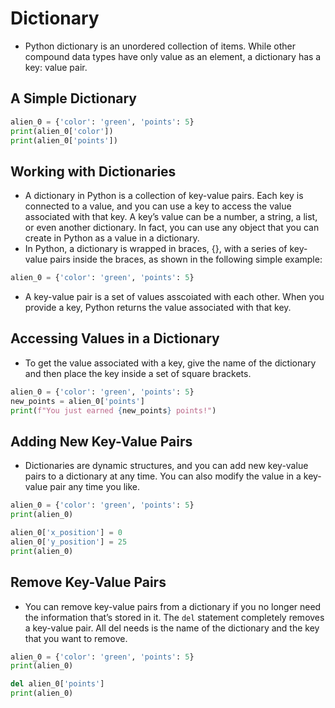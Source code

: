 # Dictionary

- Python dictionary is an unordered collection of items. While other compound data types have only value as an element, a dictionary has a key: value pair.

## A Simple Dictionary

```python
alien_0 = {'color': 'green', 'points': 5}
print(alien_0['color'])
print(alien_0['points'])
```

## Working with Dictionaries

- A dictionary in Python is a collection of key-value pairs. Each key is connected to a value, and you can use a key to access the value associated with that key. A key’s value can be a number, a string, a list, or even another dictionary. In fact, you can use any object that you can create in Python as a value in a dictionary.
- In Python, a dictionary is wrapped in braces, {}, with a series of key-value pairs inside the braces, as shown in the following simple example:

```python
alien_0 = {'color': 'green', 'points': 5}
```

- A key-value pair is a set of values asscoiated with each other. When you provide a key, Python returns the value associated with that key.

## Accessing Values in a Dictionary

- To get the value associated with a key, give the name of the dictionary and then place the key inside a set of square brackets.

```python
alien_0 = {'color': 'green', 'points': 5}
new_points = alien_0['points']
print(f"You just earned {new_points} points!")
```

## Adding New Key-Value Pairs

- Dictionaries are dynamic structures, and you can add new key-value pairs to a dictionary at any time. You can also modify the value in a key-value pair any time you like.

```python
alien_0 = {'color': 'green', 'points': 5}
print(alien_0)

alien_0['x_position'] = 0
alien_0['y_position'] = 25
print(alien_0)
```

## Remove Key-Value Pairs

- You can remove key-value pairs from a dictionary if you no longer need the information that’s stored in it. The `del` statement completely removes a key-value pair. All del needs is the name of the dictionary and the key that you want to remove.

```python
alien_0 = {'color': 'green', 'points': 5}
print(alien_0)

del alien_0['points']
print(alien_0)
```


